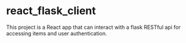 # react_flask_client
This project is a React app that can interact with a flask RESTful api for accessing items and user authentication.
